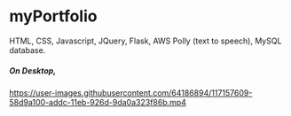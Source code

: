 # myPortfolio
HTML, CSS, Javascript, JQuery, Flask, AWS Polly (text to speech), MySQL database.

##### On Desktop,

https://user-images.githubusercontent.com/64186894/117157609-58d9a100-addc-11eb-926d-9da0a323f86b.mp4
